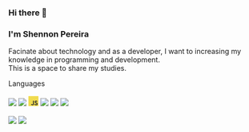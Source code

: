 ### Hi there 👋

### I'm Shennon Pereira
   <div>
  <p>Facinate about technology and as a developer, I want to increasing my knowledge in programming and development.<br> This is a space to share my studies.</p>
  <label>Languages</label><br><br>
     <img height= 20px src="https://cdn.jsdelivr.net/gh/devicons/devicon/icons/html5/html5-original-wordmark.svg" />
     <img height= 20px src="https://cdn.jsdelivr.net/gh/devicons/devicon/icons/css3/css3-original-wordmark.svg" />
     <img height= 20px src="https://raw.githubusercontent.com/github/explore/80688e429a7d4ef2fca1e82350fe8e3517d3494d/topics/javascript/javascript.png">
     <img height= 20px src="https://cdn.jsdelivr.net/gh/devicons/devicon/icons/react/react-original-wordmark.svg" />
     <img height= 20px src="https://cdn.jsdelivr.net/gh/devicons/devicon/icons/typescript/typescript-original.svg" />
     <img height= 20px src="https://cdn.jsdelivr.net/gh/devicons/devicon/icons/angularjs/angularjs-original.svg" />
  </div>
    <br>

   <div >
    <img  height="195em"  src="https://github-readme-stats.vercel.app/api?username=shennonflavio&layout=compact&show_icons=true&theme=dark">
    <img height="195em" src="https://github-readme-stats.vercel.app/api/top-langs?username=shennonflavio&layout=compact&langs_count=7&show_icons=true&theme=dark">
  </div>

<!--
**shennonflavio/shennonflavio** is a ✨ _special_ ✨ repository because its `README.md` (this file) appears on your GitHub profile.

Here are some ideas to get you started:

- 🔭 I’m currently working on ...
- 🌱 I’m currently learning ...
- 👯 I’m looking to collaborate on ...
- 🤔 I’m looking for help with ...
- 💬 Ask me about ...
- 📫 How to reach me: ...
- 😄 Pronouns: ...
- ⚡ Fun fact: ...
-->
 
